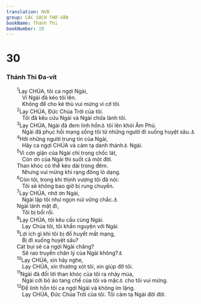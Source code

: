 ```yaml
---
translation: NVB
group: CÁC SÁCH THƠ-VĂN
bookName: Thánh Thi 
bookNumber: 19
---
```


<div class="title"><h1>30</h1><h3>Thánh Thi Đa-vít </h3></div>
<span class="verse thi_30_1">  <sup>1</sup>Lạy CHÚA, tôi ca ngợi Ngài, <br/>   Vì Ngài đã kéo tôi lên. <br/>   Không để cho kẻ thù vui mừng vì cớ tôi. <br/></span>
<span class="verse thi_30_2">  <sup>2</sup>Lạy CHÚA, Đức Chúa Trời của tôi. <br/>   Tôi đã kêu cứu Ngài và Ngài chữa lành tôi. <br/></span>
<span class="verse thi_30_3">  <sup>3</sup>Lạy CHÚA, Ngài đã đem linh hồn<a data-toggle="tooltip" data-placement="bottom" title="Ctd: sinh mạng">⚓</a> tôi lên khỏi Âm Phủ. <br/>   Ngài đã phục hồi mạng sống tôi từ những người đi xuống huyệt sâu.<a data-toggle="tooltip" data-placement="bottom" title="Ctd: cho tôi không phải đi xuống huyệt sâu">⚓</a><br/></span>
<span class="verse thi_30_4">  <sup>4</sup>Hỡi những người trung tín của Ngài, <br/>   Hãy ca ngợi CHÚA và cảm tạ danh thánh<a data-toggle="tooltip" data-placement="bottom" title="Nt: kỷ niệm thánh">⚓</a> Ngài. <br/></span>
<span class="verse thi_30_5">  <sup>5</sup>Vì cơn giận của Ngài chỉ trong chốc lát, <br/>   Còn ơn của Ngài thì suốt cả một đời. <br/>  Than khóc có thể kéo dài trong đêm. <br/>   Nhưng vui mừng khi rạng đông ló dạng. <br/></span>
<span class="verse thi_30_6">  <sup>6</sup>Còn tôi, trong khi thịnh vượng tôi đã nói: <br/>   Tôi sẽ không bao giờ bị rung chuyển. <br/></span>
<span class="verse thi_30_7">  <sup>7</sup>Lạy CHÚA, nhờ ơn Ngài, <br/>   Ngài lập tôi như ngọn núi vững chắc.<a data-toggle="tooltip" data-placement="bottom" title="Nt: Ngài thiết lập núi tôi">⚓</a><br/>  Ngài lánh mặt đi, <br/>   Tôi bị bối rối. <br/></span>
<span class="verse thi_30_8">  <sup>8</sup>Lạy CHÚA, tôi kêu cầu cùng Ngài. <br/>   Lạy Chúa tôi, tôi khẩn nguyện với Ngài. <br/></span>
<span class="verse thi_30_9">  <sup>9</sup>Lợi ích gì khi tôi bị đổ huyết mất mạng, <br/>   Bị đi xuống huyệt sâu? <br/>  Cát bụi sẽ ca ngợi Ngài chăng? <br/>   Sẽ rao truyền chân lý của Ngài không?<a data-toggle="tooltip" data-placement="bottom" title="Ctd: sự trung tín">⚓</a><br/></span>
<span class="verse thi_30_10">  <sup>10</sup>Lạy CHÚA, xin hãy nghe, <br/>   Lạy CHÚA, xin thương xót tôi, xin giúp đỡ tôi. <br/></span>
<span class="verse thi_30_11">  <sup>11</sup>Ngài đã đổi lời than khóc của tôi ra nhảy múa, <br/>   Ngài cởi bỏ áo tang chế của tôi và mặc<a data-toggle="tooltip" data-placement="bottom" title="Nt: thắt lưng">⚓</a> cho tôi vui mừng. <br/></span>
<span class="verse thi_30_12">  <sup>12</sup>Để linh hồn tôi ca ngợi Ngài và không im lặng. <br/>   Lạy CHÚA, Đức Chúa Trời của tôi. Tôi cảm tạ Ngài đời đời. <br/></span>
